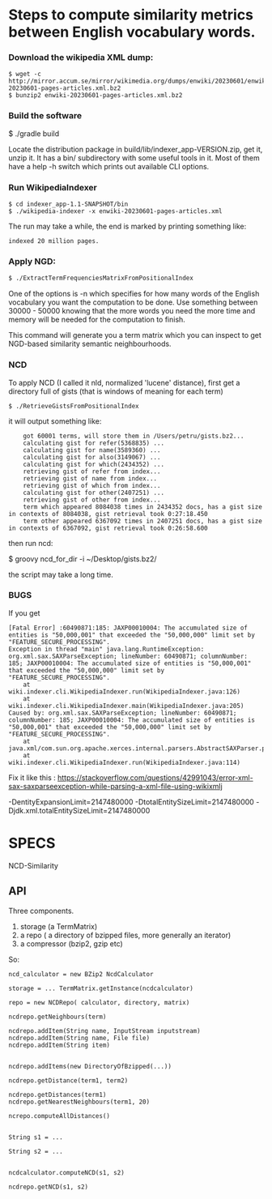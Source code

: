 # Steps to compute similarity metrics between English vocabulary words.

### Download the wikipedia XML dump:

```
$ wget -c http://mirror.accum.se/mirror/wikimedia.org/dumps/enwiki/20230601/enwiki-20230601-pages-articles.xml.bz2
$ bunzip2 enwiki-20230601-pages-articles.xml.bz2
```

### Build the software  

$ ./gradle build  

Locate the distribution package in build/lib/indexer_app-VERSION.zip, get it, unzip it. It has a bin/ 
subdirectory with some useful tools in it. Most of them have a help -h switch which prints out available CLI
options.

### Run WikipediaIndexer

```
$ cd indexer_app-1.1-SNAPSHOT/bin
$ ./wikipedia-indexer -x enwiki-20230601-pages-articles.xml
```

The run may take a while, the end is marked by printing something like: 

```indexed 20 million pages.```

### Apply NGD:

```bash
$ ./ExtractTermFrequenciesMatrixFromPositionalIndex
``` 

One of the options is -n which specifies for how many words of the English vocabulary 
you want the computation to be done. Use something between 30000 - 50000 knowing that the more 
words you need the more time and memory will be needed for the computation to finish. 

This command will generate you a term matrix which you can inspect to get NGD-based similarity 
semantic neighbourhoods.

### NCD

To apply NCD (I called it nld, normalized 'lucene' distance), first get a directory full of gists
(that is windows of meaning for each term)

```
$ ./RetrieveGistsFromPositionalIndex
```

it will output something like:

```
    got 60001 terms, will store them in /Users/petru/gists.bz2...
    calculating gist for refer(5368835) ...
    calculating gist for name(3589360) ...
    calculating gist for also(3149067) ...
    calculating gist for which(2434352) ...
    retrieving gist of refer from index...
    retrieving gist of name from index...
    retrieving gist of which from index...
    calculating gist for other(2407251) ...
    retrieving gist of other from index...
    term which appeared 8084038 times in 2434352 docs, has a gist size in contexts of 8084038, gist retrieval took 0:27:18.450
    term other appeared 6367092 times in 2407251 docs, has a gist size in contexts of 6367092, gist retrieval took 0:26:58.600
```

then run ncd:

$ groovy ncd_for_dir -i ~/Desktop/gists.bz2/

the script may take a long time.

### BUGS
If you get 

```
[Fatal Error] :60490871:185: JAXP00010004: The accumulated size of entities is "50,000,001" that exceeded the "50,000,000" limit set by "FEATURE_SECURE_PROCESSING".
Exception in thread "main" java.lang.RuntimeException: org.xml.sax.SAXParseException; lineNumber: 60490871; columnNumber: 185; JAXP00010004: The accumulated size of entities is "50,000,001" that exceeded the "50,000,000" limit set by "FEATURE_SECURE_PROCESSING".
	at wiki.indexer.cli.WikipediaIndexer.run(WikipediaIndexer.java:126)
	at wiki.indexer.cli.WikipediaIndexer.main(WikipediaIndexer.java:205)
Caused by: org.xml.sax.SAXParseException; lineNumber: 60490871; columnNumber: 185; JAXP00010004: The accumulated size of entities is "50,000,001" that exceeded the "50,000,000" limit set by "FEATURE_SECURE_PROCESSING".
	at java.xml/com.sun.org.apache.xerces.internal.parsers.AbstractSAXParser.parse(AbstractSAXParser.java:1243)
	at wiki.indexer.cli.WikipediaIndexer.run(WikipediaIndexer.java:114)
```
Fix it like this :
https://stackoverflow.com/questions/42991043/error-xml-sax-saxparseexception-while-parsing-a-xml-file-using-wikixmlj

-DentityExpansionLimit=2147480000 -DtotalEntitySizeLimit=2147480000 -Djdk.xml.totalEntitySizeLimit=2147480000


# SPECS

NCD-Similarity

## API

Three components.

1. storage (a TermMatrix)
2. a repo ( a directory of bzipped files, more generally an iterator)
3. a compressor (bzip2, gzip etc)


So:
```
ncd_calculator = new BZip2 NcdCalculator

storage = ... TermMatrix.getInstance(ncdcalculator)

repo = new NCDRepo( calculator, directory, matrix)

ncdrepo.getNeighbours(term)

ncdrepo.addItem(String name, InputStream inputstream)
ncdrepo.addItem(String name, File file)
ncdrepo.addItem(String item)


ncdrepo.addItems(new DirectoryOfBzipped(...))

ncdrepo.getDistance(term1, term2)

ncdrepo.getDistances(term1)
ncdrepo.getNearestNeighbours(term1, 20)

ncrepo.computeAllDistances()


String s1 = ...

String s2 = ...


ncdcalculator.computeNCD(s1, s2)

ncdrepo.getNCD(s1, s2)
```